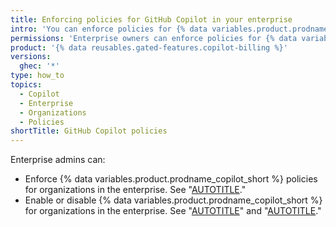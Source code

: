 ```yaml
---
title: Enforcing policies for GitHub Copilot in your enterprise
intro: 'You can enforce policies for {% data variables.product.prodname_copilot %} within your enterprise''s organizations, or allow policies to be set in each organization.'
permissions: 'Enterprise owners can enforce policies for {% data variables.product.prodname_copilot %} in an enterprise.'
product: '{% data reusables.gated-features.copilot-billing %}'
versions:
  ghec: '*'
type: how_to
topics:
  - Copilot
  - Enterprise
  - Organizations
  - Policies
shortTitle: GitHub Copilot policies
---
```


Enterprise admins can:

* Enforce {% data variables.product.prodname_copilot_short %} policies for organizations in the enterprise. See "[AUTOTITLE](/copilot/managing-copilot/managing-copilot-for-your-enterprise/managing-policies-and-features-for-copilot-in-your-enterprise)."
* Enable or disable {% data variables.product.prodname_copilot_short %} for organizations in the enterprise. See "[AUTOTITLE](/copilot/managing-copilot/managing-copilot-for-your-enterprise/enabling-copilot-for-organizations-in-your-enterprise)" and "[AUTOTITLE](/copilot/managing-copilot/managing-copilot-for-your-enterprise/disabling-copilot-for-organizations-in-your-enterprise)."
